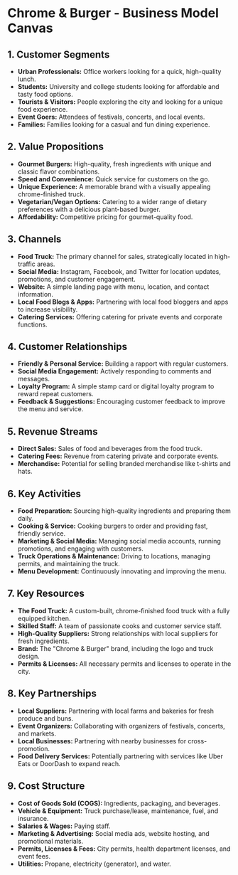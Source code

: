
# Chrome & Burger - Business Model Canvas

## 1. Customer Segments

*   **Urban Professionals:** Office workers looking for a quick, high-quality lunch.
*   **Students:** University and college students looking for affordable and tasty food options.
*   **Tourists & Visitors:** People exploring the city and looking for a unique food experience.
*   **Event Goers:** Attendees of festivals, concerts, and local events.
*   **Families:** Families looking for a casual and fun dining experience.

## 2. Value Propositions

*   **Gourmet Burgers:** High-quality, fresh ingredients with unique and classic flavor combinations.
*   **Speed and Convenience:** Quick service for customers on the go.
*   **Unique Experience:** A memorable brand with a visually appealing chrome-finished truck.
*   **Vegetarian/Vegan Options:** Catering to a wider range of dietary preferences with a delicious plant-based burger.
*   **Affordability:** Competitive pricing for gourmet-quality food.

## 3. Channels

*   **Food Truck:** The primary channel for sales, strategically located in high-traffic areas.
*   **Social Media:** Instagram, Facebook, and Twitter for location updates, promotions, and customer engagement.
*   **Website:** A simple landing page with menu, location, and contact information.
*   **Local Food Blogs & Apps:** Partnering with local food bloggers and apps to increase visibility.
*   **Catering Services:** Offering catering for private events and corporate functions.

## 4. Customer Relationships

*   **Friendly & Personal Service:** Building a rapport with regular customers.
*   **Social Media Engagement:** Actively responding to comments and messages.
*   **Loyalty Program:** A simple stamp card or digital loyalty program to reward repeat customers.
*   **Feedback & Suggestions:** Encouraging customer feedback to improve the menu and service.

## 5. Revenue Streams

*   **Direct Sales:** Sales of food and beverages from the food truck.
*   **Catering Fees:** Revenue from catering private and corporate events.
*   **Merchandise:** Potential for selling branded merchandise like t-shirts and hats.

## 6. Key Activities

*   **Food Preparation:** Sourcing high-quality ingredients and preparing them daily.
*   **Cooking & Service:** Cooking burgers to order and providing fast, friendly service.
*   **Marketing & Social Media:** Managing social media accounts, running promotions, and engaging with customers.
*   **Truck Operations & Maintenance:** Driving to locations, managing permits, and maintaining the truck.
*   **Menu Development:** Continuously innovating and improving the menu.

## 7. Key Resources

*   **The Food Truck:** A custom-built, chrome-finished food truck with a fully equipped kitchen.
*   **Skilled Staff:** A team of passionate cooks and customer service staff.
*   **High-Quality Suppliers:** Strong relationships with local suppliers for fresh ingredients.
*   **Brand:** The "Chrome & Burger" brand, including the logo and truck design.
*   **Permits & Licenses:** All necessary permits and licenses to operate in the city.

## 8. Key Partnerships

*   **Local Suppliers:** Partnering with local farms and bakeries for fresh produce and buns.
*   **Event Organizers:** Collaborating with organizers of festivals, concerts, and markets.
*   **Local Businesses:** Partnering with nearby businesses for cross-promotion.
*   **Food Delivery Services:** Potentially partnering with services like Uber Eats or DoorDash to expand reach.

## 9. Cost Structure

*   **Cost of Goods Sold (COGS):** Ingredients, packaging, and beverages.
*   **Vehicle & Equipment:** Truck purchase/lease, maintenance, fuel, and insurance.
*   **Salaries & Wages:** Paying staff.
*   **Marketing & Advertising:** Social media ads, website hosting, and promotional materials.
*   **Permits, Licenses & Fees:** City permits, health department licenses, and event fees.
*   **Utilities:** Propane, electricity (generator), and water.
